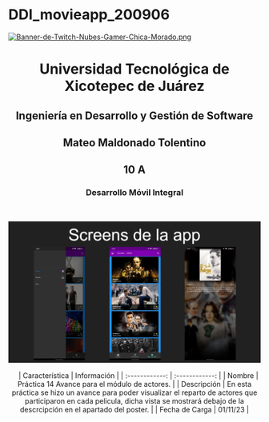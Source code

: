 # DDI_movieapp_200906

[![Banner-de-Twitch-Nubes-Gamer-Chica-Morado.png](https://i.postimg.cc/15q3LFXF/Banner-de-Twitch-Nubes-Gamer-Chica-Morado.png)](https://postimg.cc/MvzwBvyZ)

<div align="center">
  
# Universidad Tecnológica de Xicotepec de Juárez


## Ingeniería en Desarrollo y Gestión de Software
## Mateo Maldonado Tolentino 
## 10 A
### Desarrollo Móvil Integral
&nbsp;
&nbsp;

[![Banner-de-Twitch-Nubes-Gamer-Chica-Morado.png](https://github.com/MattMT/DMI_src/blob/main/ssp13.jpeg)](https://github.com/MattMT/DMI_src/blob/main/ssp13.jpeg)

&nbsp;
&nbsp;
|  Característica |  Información |
| :------------: | :------------: |
| Nombre  |  Práctica 14 Avance para el módulo de actores. |
| Descripción  | En esta práctica se hizo un avance para poder visualizar el reparto de actores que participaron en cada pelicula, dicha vista se mostrará debajo de la descrcipción en el apartado del poster. |
|  Fecha de Carga | 01/11/23  |
